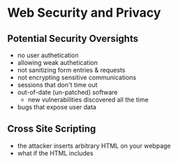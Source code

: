 # Web Security and Privacy

## Potential Security Oversights

- no user authetication
- allowing weak authetication
- not sanitizing form entries & requests
- not encrypting sensitive communications
- sessions that don't time out
- out-of-date (un-patched) software
    - new vulnerabilities discovered all the time
- bugs that expose user data

## Cross Site Scripting

- the attacker inserts arbitrary HTML on your webpage
- what if the HTML includes <script> tags?
    - replace the page with a new one
        - fake instance of a page to get password, accounts, etc.
    - pass information from the page to foreign page
        - cookies, passwords, credit card numbers, session ids
    - download user's cookies (passwords) for other sites

## Cross Site Scripting: Mitigation

- Don't allow any HTML to be inserted
    - backend libraries to strip out HTML tags
- Don't allow malicious HTML to be inserted
    - Backend libraries to sanitize HTML
        - Limited set of allowed tags for formatting
- Similar techniques may be used to protect
against SQL injection


## Distributed Denail of Service

- DDos
- Overwhelm a server with malicious requests to block regular users

## Distributed Denial of Service

- Requests don’t come from one machine
    - These are easily blocked
- Attacker uses a number of controlled machines, often compromised
    - Hard to spot

## DDoS Mitigtion

- Rate limiting
    - limit volume of requests from a user
- Throw out excess traffic at random
    - Some will be malicious, some will be legitimate
- distribute traffic accross network
    - by distributing load, can accommodate huge volume

## Network Security

- Need to spend requests: GET/POST
- Need to send responses: HTML documents
- Network channels aren't neccessarily secure
- Confidentially: What if someone intercepts and reads this message?
- Integrity: What if someone intercepts and alters this message?

## Secure Communication
- For anyone other than the intended recipient, we want our message to be
    - Unreadable
    - Impossible to change without detection
- Encryption function
    - F(X) = Y easy to compute
    - F-1(Y) = X difficult to compute (without additional
knowledge)


## Encryption and Decryption

- Encryption
    - Ensures privacy within an organization and on the Internet
    - The conversion of data into an unreadable form, called ciphertext
- Decryption
    - The process of converting the ciphertext back into its original form, called plaintext or cleartext, so it can be understood.
- The encryption/decryption process requires an
algorithm and a key.

## Encryption Types

- 2 encryption types:
    - Symmetric-key Encryption
    - Asymmetric-key Encryption

- SSL (Secure Sockets Layer)
    - Uses both encryption types
    - Provides for secure transmission of data on the Internet

## Symmetric-Key

- Also called single-key encryption
- Both encryption and decryption use the same key
- Both the sender and receiver must know the key before communicating using encryption.
- Advantage: speed

## Data Collection: Cookies
- Why would a user want cookies?
    - User authentication (remember me)
    - Site preferences
    - Contents of shopping carts
- Why would a developer use cookies?
    - Better user experience
    - Ad tracking
    - Site metrics

## Privacy Policy 
- Statement saying what the website does with any information it collects
    - or otherwise obtains from the user
    - and why the website needs this information
- generally considered legally binding
    - must obey the laws of the land
    - different lands have different laws
- written in dense legal language
- userd may or may not pay attention

## Encryption Types
- 2 encryption types:
- asymmetric-key encryption

## Browser-Server Comunication
- can use encrypted communication in a web app
    = https

## Secure Socket Layer (SSL)
- a protocol that allows data to be privately exchanged over public networks
- developed by Netscape
- Encrypts data sent between a client (usually a Web browser) and a Web server.
- Utilizes both symmetric and asymmetric keys.

## Difgital Certificate
- a form of an asymmetric key
- also contains information about the certificate, the holder of the certificate, and the issuer of the certificate
- used by ssl to authenticate
- the contents of a server's digital certificate include:
    - the public key
    - effective data of the certificate
    - expiration date of the certificate
    - details about the certificate authority

## Data Collection: Form/User Entru
- Social networks
    - share information with others
    - connect with friends
    - attract potential employers
- Online shopping
    - credit card for payment
    - home address for shipping
- online finances
    - banking
    - investments
    - tax

## Mobile OS-provided
- Contacts
    - "find your friends on __"
    - instant, massive social graph
- Photos
    - may include metadata
- location
    - "find_near your"

## Cookies
- a cookie is a name/value pair created by a website to store information on your computer

## Data Collection: Behavior Logging
- Any action a user takes on a webpage can be logged
- HTML event listener!
    - clicks
    - hovers
- time between actions
    - how long you spend looking at a post
    - did you skip an ad? at what point in the ad?

## Data Applications: Ad Tracking
- How are all these products free?
    - facebook / twitter / linkedin
    - google
    - youtube / soundcloud
- Goal: convert an ad seen on-screen to some action

## Data Applications: Search
- Improve resultd
    - Did the user click a link?
        - was it the top result?
    - Did the user need to write another query?
- Predictive suggesdtions

## Data Applications: Recommendation
- "Based on __ you liked"

## Data Applications: Drive a metric
- optimize a webpage's behavior for something that can be quatitatively measured
- iterative UI improvements
- Examples
    - email client: decrease time

## Lots of Sensitive Information
- personally identifiable information - PII
    - name, address, phone, email
    - demographics: age, gender, race
    - past contributions, purchases, rentals, friends...
- financial information
    - credit cards
    - bank accounts
- legally sensitive
    - heath information (HIPPA)
    - student information (FERPA)
    - Information from children (COPPA)

## Privacy Policy
- Statement saying what the web site does with any information it collects
    - or otherwise obtains from the user
    - and why the web site needs this information

## The Role of a Privacy Polucy
- delineate what types of information are collected
    - whether that information is used immediately or saved
- specify why the information is needed
    - not always alone

## Developer - Legal Responsibility
- Privacy has legal implications
    - already covered by laws in many places
    - already covered by laws in many domains
    - European law is generally much stricter than US

## GDPR
- General Data Protection Regulation
- Protects citizens of the European Union

## CCPA
- California Consumer Privacy Act
    - any service with CA users must comply
- Similar to, less strict than GDPR
    - Opt-out vs. Consent (Opt-in)
    